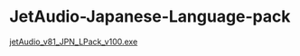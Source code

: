 # JetAudio-Japanese-Language-pack
[jetAudio_v81_JPN_LPack_v100.exe](https://github.com/Rukoto/JetAudio-Japanese-Language-pack/raw/master/releases/jetAudio_v81_JPN_LPack_v100.exe)
